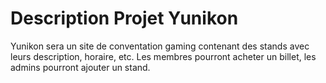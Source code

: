 # Description Projet Yunikon

Yunikon sera un site de conventation gaming contenant des stands avec leurs description, horaire, etc.
Les membres pourront acheter un billet, les admins pourront ajouter un stand.
